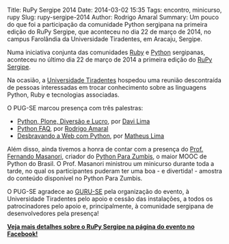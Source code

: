 Title: RuPy Sergipe 2014
Date: 2014-03-02 15:35
Tags: encontro, minicurso, rupy
Slug: rupy-sergipe-2014
Author: Rodrigo Amaral
Summary: Um pouco do que foi a participação da comunidade Python sergipana na primeira edição do RuPy Sergipe, que aconteceu no dia 22 de março de 2014, no campus Farolândia da Universidade Tiradentes, em Aracaju, Sergipe.


Numa iniciativa conjunta das comunidades [Ruby](http://guruse.herokuapp.com/) e [Python](http://pug-se.github.io) sergipanas, aconteceu no último dia 22 de março de 2014 a primeira edição do [RuPy Sergipe](http://twitter.com/search?q=%23RuPySergipe&src=hash&f=realtime).

Na ocasião, a [Universidade Tiradentes](http://unit.br) hospedou uma reunião descontraída de pessoas interessadas em trocar conhecimento sobre as linguagens Python, Ruby e tecnologias associadas.

O PUG-SE marcou presença com três palestras:

- [Python, Plone, Diversão e Lucro](http://slid.es/davilima/python-plone-diversao-e-lucro/), por [Davi Lima](http://twitter.com/davilima6)
- [Python FAQ](http://speakerdeck.com/rodrigoamaral/python-faq), por [Rodrigo Amaral](http://rodrigoamaral.net)
- [Desbravando a Web com Python](http://pt.slideshare.net/matheus.se/desbravando-a-web-com-python), por [Matheus Lima](http://github.com/matheussl)

Além disso, ainda tivemos a honra de contar com a presença do [Prof. Fernando Masanori](http://twitter.com/fmasanori), criador do [Python Para Zumbis](http://pycursos.com/python-para-zumbis), o maior MOOC de Python do Brasil. O Prof. Masanori ministrou um minicurso durante toda a tarde, no qual os participantes puderam ter uma boa - e divertida! - amostra do conteúdo disponível no Python Para Zumbis.

O PUG-SE agradece ao [GURU-SE](http://guruse.herokuapp.com/) pela organização do evento, à Universidade Tiradentes pelo apoio e cessão das instalações, a todos os patrocinadores pelo apoio e, principalmente, à comunidade sergipana de desenvolvedores pela presença!

**[Veja mais detalhes sobre o RuPy Sergipe na página do evento no Facebook!](http://www.facebook.com/rupysergipe)**


